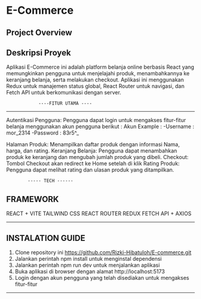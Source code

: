 E-Commerce 
=====================================
Project Overview
---------------
Deskripsi Proyek
---------------
Aplikasi E-Commerce ini adalah platform belanja online berbasis React yang memungkinkan pengguna untuk menjelajahi produk, menambahkannya ke keranjang belanja, serta melakukan checkout. Aplikasi ini menggunakan Redux untuk manajemen status global, React Router untuk navigasi, dan Fetch API untuk berkomunikasi dengan server.

                ----FITUR UTAMA ----
------------
Autentikasi Pengguna: Pengguna dapat  login untuk mengakses fitur-fitur belanja menggunakan akun pengguna berikut :
Akun Example :
-Username : mor_2314
-Password : 83r5^_

Halaman Produk: Menampilkan daftar produk dengan informasi Nama, harga, dan rating.
Keranjang Belanja: Pengguna dapat menambahkan produk ke keranjang dan mengubah jumlah produk yang dibeli.
Checkout: Tombol Checkout akan redirect ke Home setelah di klik
Rating Produk: Pengguna dapat melihat rating dan ulasan produk yang ditampilkan.

            ----- TECH ------

FRAMEWORK
------------
REACT + VITE
TAILWIND CSS
REACT ROUTER
REDUX
FETCH API + AXIOS

--------------------
INSTALATION GUIDE
--------------------
1. Clone repository ini https://github.com/Rizki-Hibatuloh/E-commerce.git
2. Jalankan perintah npm install untuk menginstal dependensi
3. Jalankan perintah npm run dev untuk menjalankan aplikasi
4. Buka aplikasi di browser dengan alamat http://localhost:5173
5. Login dengan akun pengguna yang telah disediakan untuk mengakses fitur-fitur

--------------------